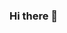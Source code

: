 ### Hi there 👋

<!--
**I am Charles, a self-taught Data Analyst with a background in Environmental Studies based in Winnipeg, MB, Canada.

Brief Background

- 🔭 I’m currently working on my Data Science Diploma
- I am competent with Excel, Python and SQLbut I am constantly striving to improve.
- 👯 I’m looking to collaborate on Python, SQL and excel projects to showcase my skills
- 🤔 I’m looking for help with projects
- 📫 How to reach me: Charles.Ohiri0@gmail.com
- ⚡ Fun fact: I love working with numbers and I always try to understand the why behind them!
-->

